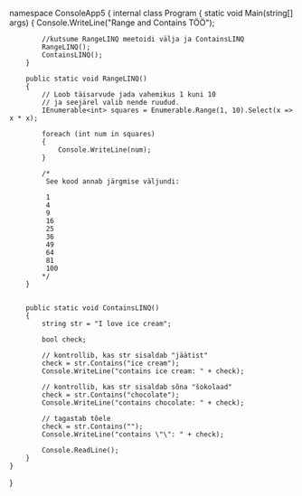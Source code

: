 namespace ConsoleApp5
{
    internal class Program
    {
        static void Main(string[] args)
        {
            Console.WriteLine("Range and Contains TÖÖ");

            //kutsume RangeLINQ meetoidi välja ja ContainsLINQ
            RangeLINQ();
            ContainsLINQ();
        }

        public static void RangeLINQ()
        {
            // Loob täisarvude jada vahemikus 1 kuni 10
            // ja seejärel valib nende ruudud.
            IEnumerable<int> squares = Enumerable.Range(1, 10).Select(x => x * x);

            foreach (int num in squares)
            {
                Console.WriteLine(num);
            }

            /*
             See kood annab järgmise väljundi:

             1
             4
             9
             16
             25
             36
             49
             64
             81
             100
            */
        }

       
        public static void ContainsLINQ()
        {
            string str = "I love ice cream";

            bool check;

            // kontrollib, kas str sisaldab "jäätist"
            check = str.Contains("ice cream");
            Console.WriteLine("contains ice cream: " + check);

            // kontrollib, kas str sisaldab sõna "šokolaad"
            check = str.Contains("chocolate");
            Console.WriteLine("contains chocolate: " + check);

            // tagastab tõele
            check = str.Contains("");
            Console.WriteLine("contains \"\": " + check);

            Console.ReadLine();
        }
    }
}
